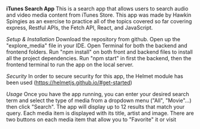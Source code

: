 **iTunes Search App**
This is a search app that allows users to search audio and video media content from iTunes Store.
This app was made by Hawkin Spingies as an exercise to practice all of the topics covered so far covering express, Restful APIs, the 
Fetch API, React, and JavaScript.

*Setup & Installation*
Download the repository from github.
Open up the "explore_media" file in your IDE.
Open Terminal for both the backend and frontend folders.
Run "npm install" on both front and backend files to install all the project dependencies.
Run "npm start" in first the backend, then the frontend terminal to run the app on the local server.

*Security*
In order to secure security for this app, the Helmet module has been used (https://helmetjs.github.io/#get-started)

*Usage*
Once you have the app running, you can enter your desired search term and select the type of media from a dropdown menu ("All", "Movie"...) then click "Search".
The app will display up to 12 results that match your query. Each media item is displayed with its title, artist and image. 
There are two buttons on each media item that allow you to "Favorite" it or visit